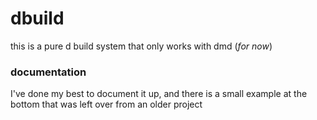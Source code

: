# dbuild
this is a pure d build system that only works with dmd (_for now_)

### documentation
I've done my best to document it up, and there is a small example at the bottom that was left over from an older project
